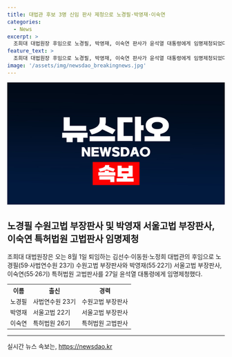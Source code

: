 ```yaml
---
title: 대법관 후보 3명 신임 판사 제청으로 노경필·박영재·이숙연
categories:
  - News
excerpt: >
  조희대 대법원장 후임으로 노경필, 박영재, 이숙연 판사가 윤석열 대통령에게 임명제청되었다. 박 판사는 경력으로 1996년 판사로 시작해 사법연수원 교수와 법원행정처에서 경력을 쌓았다.
feature_text: >
  조희대 대법원장 후임으로 노경필, 박영재, 이숙연 판사가 윤석열 대통령에게 임명제청되었다. 박 판사는 경력으로 1996년 판사로 시작해 사법연수원 교수와 법원행정처에서 경력을 쌓았다.
image: '/assets/img/newsdao_breakingnews.jpg'
---
```


<p><img src="/assets/img/newsdao_breakingnews.jpg" alt="implanttips 속보" /></p>

<h2 data-ke-size="size26">노경필 수원고법 부장판사 및 박영재 서울고법 부장판사, 이숙연 특허법원 고법판사 임명제청</h2>

<p data-ke-size="size16">조희대 대법원장은 오는 8월 1일 퇴임하는 김선수·이동원·노정희 대법관의 후임으로 노경필(59·사법연수원 23기) 수원고법 부장판사와 박영재(55·22기) 서울고법 부장판사, 이숙연(55·26기) 특허법원 고법판사를 27일 윤석열 대통령에게 임명제청했다.</p>

<table>
  <tr>
    <th>이름</th>
    <th>출신</th>
    <th>경력</th>
  </tr>
  <tr>
    <td>노경필</td>
    <td>사법연수원 23기</td>
    <td>수원고법 부장판사</td>
  </tr>
  <tr>
    <td>박영재</td>
    <td>서울고법 22기</td>
    <td>서울고법 부장판사</td>
  </tr>
  <tr>
    <td>이숙연</td>
    <td>특허법원 26기</td>
    <td>특허법원 고법판사</td>
  </tr>
</table>

<hr>
실시간 뉴스 속보는, <a href="https://newsdao.kr" rel="dofollow">https://newsdao.kr</a>


